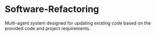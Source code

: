 # Software-Refactoring
Multi-agent system designed for updating existing code based on the provided code and project requirements.
